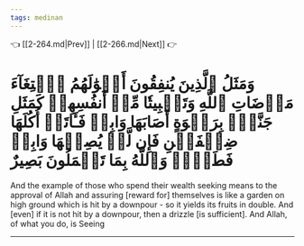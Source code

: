 ```yaml
---
tags: medinan
---
```


👈 [[2-264.md|Prev]] | [[2-266.md|Next]] 👉

# وَمَثَلُ ٱلَّذِينَ يُنفِقُونَ أَمۡوَٰلَهُمُ ٱبۡتِغَآءَ مَرۡضَاتِ ٱللَّهِ وَتَثۡبِيتٗا مِّنۡ أَنفُسِهِمۡ كَمَثَلِ جَنَّةِۭ بِرَبۡوَةٍ أَصَابَهَا وَابِلٞ فَـَٔاتَتۡ أُكُلَهَا ضِعۡفَيۡنِ فَإِن لَّمۡ يُصِبۡهَا وَابِلٞ فَطَلّٞۗ وَٱللَّهُ بِمَا تَعۡمَلُونَ بَصِيرٌ

And the example of those who spend their wealth seeking means to the approval of Allah and assuring [reward for] themselves is like a garden on high ground which is hit by a downpour - so it yields its fruits in double. And [even] if it is not hit by a downpour, then a drizzle [is sufficient]. And Allah, of what you do, is Seeing

---

